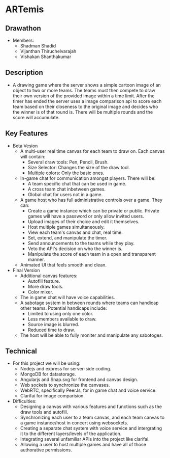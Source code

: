 # ARTemis
## Drawathon
- Members:
    - Shadman Shadid
    - Vijanthan Thiruchelvarajah
    - Vishakan Shanthakumar
## Description
- A drawing game where the server shows a simple cartoon image of an object to two or more teams. The teams must then compete to draw their own version of the provided image within a time limit. After the timer has ended the server uses a image comparison api to score each team based on their closeness to the original image and decides who the winner is of that round is. There will be multiple rounds and the score will accumulate.
## Key Features
- Beta Vesion
    - A multi-user real time canvas for each team to draw on. Each canvas will contain:
        - Several draw tools: Pen, Pencil, Brush.
        - Size Selector: Changes the size of the draw tool.
        - Multiple colors: Only the basic ones.
    - In-game chat for communication amongst players. There will be:
        - A team specific chat that can be used in game.
        - A cross team chat inbetween games.
        - Global chat for users not in a game.
    - A game host who has full administrative controls over a game. They can:
        - Create a game instance which can be private or public. Private games will have a password or only allow invited users.
        - Upload images of their choice and edit it themselves.
        - Host multiple games simultaneously.
        - View each team's canvas and chat, real time.
        - Set, extend, and manipulate the timer.
        - Send announcements to the teams while they play.
        - Veto the API's decision on who the winner is.
        - Manipulate the score of each team in a open and transparent manner.
    - Animated UI that feels smooth and clean.
- Final Version
    - Additional canvas features:
        - Autofill feature.
        - More draw tools.
        - Color mixer.
    - The in game chat will have voice capabilities.
    - A sabotage system in between rounds where teams can handicap other teams. Potential handicaps include:
        - Limited to using only one color.
        - Less members available to draw.
        - Source image is blurred.
        - Reduced time to draw.
    - The host will be able to fully moniter and manipulate any sabotoges.
## Technical
- For this project we will be using:
    - Nodejs and express for server-side coding.
    - MongoDB for datastorage.
    - Angularjs and Snap.svg for frontend and canvas design.
    - Web sockets to synchronize the canvases.
    - WebRTC, specifically PeerJs, for in game chat and voice service.
    - Clarifai for image comparision.
- Difficulties:
    - Designing a canvas with various features and functions such as the draw tools and autofill.
    - Synchronizing each user to a team canvas, and each team canvas to a game instance/host in concert using websockets.
    - Creating a separate chat system with voice service and intergrating it to the different layers/levels of the application.
    - Integrating several unfamiliar APIs into the project like clarifai.
    - Allowing a user to host multiple games and have all of those authorative permissions.